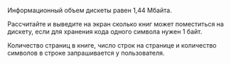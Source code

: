 Информационный объем дискеты равен 1,44 Мбайта. 

Рассчитайте и выведите на экран сколько книг может поместиться на дискету, 
если для хранения кода одного символа нужен 1 байт. 

Количество страниц в книге, число строк на странице и количество символов в строке запрашивается у пользователя.
